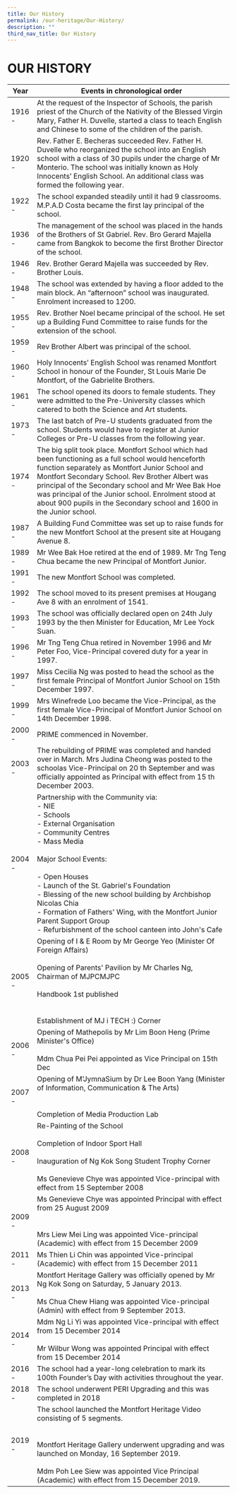 ```yaml
---
title: Our History
permalink: /our-heritage/Our-History/
description: ""
third_nav_title: Our History
---
```

# **OUR HISTORY**

| Year 	| Events in chronological order 	|
|---	|---	|
| 1916 - 	| At the request of the Inspector of Schools, the parish priest of the Church of the Nativity of the Blessed Virgin Mary, Father H. Duvelle, started a class to teach English and Chinese to some of the children of the parish. 	|
| 1920  - 	| Rev. Father E. Becheras succeeded Rev. Father H. Duvelle who reorganized the school into an English school with a class of 30 pupils under the charge of Mr Monterio. The school was initially known as Holy Innocents’ English School. An additional class was formed the following year. 	|
| 1922  - 	| The school expanded steadily until it had 9 classrooms. M.P.A.D Costa became the first lay principal of the school. 	|
| 1936  - 	| The management of the school was placed in the hands of the Brothers of St Gabriel. Rev. Bro Gerard Majella came from Bangkok to become the first Brother Director of the school. 	|
| 1946  - 	| Rev. Brother Gerard Majella was succeeded by Rev. Brother Louis. 	|
| 1948  - 	| The school was extended by having a floor added to the main block. An “afternoon” school was inaugurated. Enrolment increased to 1200. 	|
| 1955  - 	| Rev. Brother Noel became principal of the school. He set up a Building Fund Committee to raise funds for the extension of the school. 	|
| 1959  - 	| Rev Brother Albert was principal of the school. 	|
| 1960  - 	| Holy Innocents’ English School was renamed Montfort School in honour of the Founder, St Louis Marie De Montfort, of the Gabrielite Brothers. 	|
| 1961  - 	| The school opened its doors to female students. They were admitted to the Pre-University classes which catered to both the Science and Art students. 	|
| 1973  - 	| The last batch of Pre-U students graduated from the school. Students would have to register at Junior Colleges or Pre-U classes from the following year. 	|
| 1974  - 	| The big split took place. Montfort School which had been functioning as a full school would henceforth function separately as Montfort Junior School and Montfort Secondary School. Rev Brother Albert was principal of the Secondary school and Mr Wee Bak Hoe was principal of the Junior school. Enrolment stood at about 900 pupils in the Secondary school and 1600 in the Junior school. 	|
| 1987  - 	| A Building Fund Committee was set up to raise funds for the new Montfort School at the present site at Hougang Avenue 8. 	|
| 1989  - 	| Mr Wee Bak Hoe retired at the end of 1989. Mr Tng Teng Chua became the new Principal of Montfort Junior. 	|
| 1991  - 	| The new Montfort School was completed. 	|
| 1992  - 	| The school moved to its present premises at Hougang Ave 8 with an enrolment of 1541. 	|
| 1993  - 	| The school was officially declared open on 24th July 1993 by the then Minister for Education, Mr Lee Yock Suan. 	|
| 1996  - 	| Mr Tng Teng Chua retired in November 1996 and Mr Peter Foo, Vice-Principal covered duty for a year in 1997. 	|
| 1997  - 	| Miss Cecilia Ng was posted to head the school as the first female Principal of Montfort Junior School on 15th December 1997. 	|
| 1999  - 	| Mrs Winefrede Loo became the Vice-Principal, as the first female Vice-Principal of Montfort Junior School on 14th December 1998. 	|
| 2000  - 	| PRIME commenced in November. 	|
| 2003  - 	| The rebuilding of PRIME was completed and handed over in March. Mrs Judina Cheong was posted to the schoolas Vice-Principal on 20 th September and was officially appointed as Principal with effect from 15 th December 2003. 	|
| 2004 - 	| Partnership with the Community via:<br>- NIE<br>- Schools<br>- External Organisation<br>- Community Centres<br>- Mass Media<br><br>Major School Events:<br><br>- Open Houses<br>- Launch of the St. Gabriel's Foundation<br>- Blessing of the new school building by Archbishop Nicolas Chia<br>- Formation of Fathers' Wing, with the Montfort Junior Parent Support Group<br>- Refurbishment of the school canteen into John's Cafe 	|
| 2005 - 	| Opening of I & E Room by Mr George Yeo (Minister Of Foreign Affairs)<br><br>Opening of Parents' Pavilion by Mr Charles Ng, Chairman of MJPCMJPC <br><br>Handbook 1st published<br><br><br>Establishment of MJ i TECH :) Corner 	|
| 2006 - 	| Opening of Mathepolis by Mr Lim Boon Heng (Prime Minister's Office)<br><br>Mdm Chua Pei Pei appointed as Vice Principal on 15th Dec 	|
| 2007 - 	| Opening of M'JymnaSium by Dr Lee Boon Yang (Minister of Information, Communication & The Arts)<br><br><br>Completion of Media Production Lab 	|
| 2008 - 	| Re-Painting of the School<br><br>Completion of Indoor Sport Hall<br><br>Inauguration of Ng Kok Song Student Trophy Corner<br><br>Ms Genevieve Chye was appointed Vice-principal with effect from 15 September 2008 	|
| 2009 - 	| Ms Genevieve Chye was appointed Principal with effect from 25 August 2009<br><br><br>Mrs Liew Mei Ling was appointed Vice-principal (Academic) with effect from 15 December 2009<br> 	|
| 2011 - 	| Ms Thien Li Chin was appointed Vice-principal (Academic) with effect from 15 December 2011 	|
| 2013 - 	| Montfort Heritage Gallery was officially opened by Mr Ng Kok Song on Saturday, 5 January 2013.   <br><br>Ms Chua Chew Hiang was appointed Vice-principal (Admin) with effect from 9 September 2013.  	|
| 2014 - 	| Mdm Ng Li Yi was appointed Vice-principal with effect from 15 December 2014<br><br>Mr Wilbur Wong was appointed Principal with effect from 15 December 2014 	|
| 2016 - 	| The school had a year-long celebration to mark its 100th Founder’s Day with activities throughout the year.  	|
| 2018 - 	| The school underwent PERI Upgrading and this was completed in 2018  	|
| 2019 -  	| The school launched the Montfort Heritage Video consisting of 5 segments.   <br><br><br>Montfort Heritage Gallery underwent upgrading and was launched on Monday, 16 September 2019.   <br><br>Mdm Poh Lee Siew was appointed Vice Principal (Academic) with effect from 15 December 2019.  	|